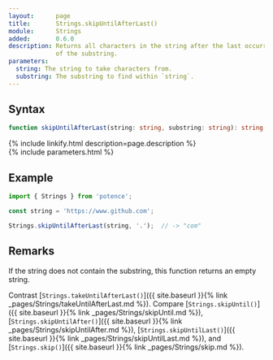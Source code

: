 ```yaml
---
layout:      page
title:       Strings.skipUntilAfterLast()
module:      Strings
added:       0.6.0
description: Returns all characters in the string after the last occurrence
             of the substring.
parameters:
  string: The string to take characters from.
  substring: The substring to find within `string`.
---
```

## Syntax

```ts
function skipUntilAfterLast(string: string, substring: string): string
```

<div class="description">{% include linkify.html description=page.description %}</div>
{% include parameters.html %}

## Example

```ts
import { Strings } from 'potence';

const string = 'https://www.github.com';

Strings.skipUntilAfterLast(string, '.');  // -> "com"
```

## Remarks

If the string does not contain the substring, this function returns an empty
string.

Contrast [`Strings.takeUntilAfterLast()`]({{ site.baseurl }}{% link _pages/Strings/takeUntilAfterLast.md %}).
Compare [`Strings.skipUntil()`]({{ site.baseurl }}{% link _pages/Strings/skipUntil.md %}),
[`Strings.skipUntilAfter()`]({{ site.baseurl }}{% link _pages/Strings/skipUntilAfter.md %}),
[`Strings.skipUntilLast()`]({{ site.baseurl }}{% link _pages/Strings/skipUntilLast.md %}),
and [`Strings.skip()`]({{ site.baseurl }}{% link _pages/Strings/skip.md %}).

